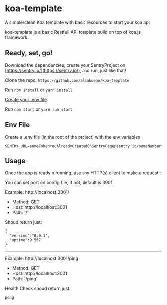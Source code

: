 # koa-template
A simple/clean Koa template with basic resources to start your koa api

koa-template is a basic Restfull API template build on top of koa.js framework.

## Ready, set, go!
Download the dependencies, create your SentryProject on [https://sentry.io/](https://sentry.io/), and run, just like that!

Clone the repo:
`https://github.com/alanbueno/koa-template`

Run `npm install` or `yarn install`

[Create your .env file](https://github.com/alanbueno/koa-template#env-file)

Run `npm start` or `yarn run start`

## Env File
Create a .env file (in the root of the project) with the env variables
```shell
SENTRY_URL=someTokenYouAlreadyCreatedOnSentryPage@sentry.io/someNumber
```

## Usage

Once the app is ready n running, use any HTTP(s) client to make a request::

You can set port on config file, if not, default is 3001.

Example: http://localhost:3001/
  - Method: GET
  - Host: http://localhost:3001
  - Path: '/'

Shoud return just:
```
{
  "version":"0.0.1",
  "uptime":9.567
}
```
___

Example: http://localhost:3001/ping
  - Method: GET
  - Host: http://localhost:3001
  - Path: '/ping'

Health Check shoud return just:
```
pong
```
